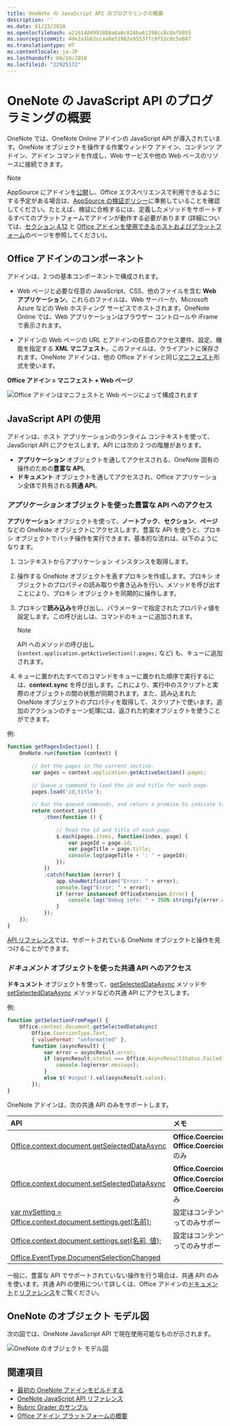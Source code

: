 ```yaml
---
title: OneNote の JavaScript API のプログラミングの概要
description: ''
ms.date: 01/23/2018
ms.openlocfilehash: a2161484991888a6a8c834ba61398cc8c0afb955
ms.sourcegitcommit: 4de2a1b62ccaa8e51982e95537fc9f52c0c5e687
ms.translationtype: HT
ms.contentlocale: ja-JP
ms.lasthandoff: 08/10/2018
ms.locfileid: "22925172"
---
```

# <a name="onenote-javascript-api-programming-overview"></a>OneNote の JavaScript API のプログラミングの概要

OneNote では、OneNote Online アドインの JavaScript API が導入されています。OneNote オブジェクトを操作する作業ウィンドウ アドイン、コンテンツ アドイン、アドイン コマンドを作成し、Web サービスや他の Web ベースのリソースに接続できます。

> [!NOTE]
> AppSource にアドインを[公開](../publish/publish.md)し、Office エクスペリエンスで利用できるようにする予定がある場合は、[AppSource の検証ポリシー](https://docs.microsoft.com/office/dev/store/validation-policies)に準拠していることを確認してください。たとえば、検証に合格するには、定義したメソッドをサポートするすべてのプラットフォームでアドインが動作する必要があります (詳細については、[セクション 4.12](https://docs.microsoft.com/office/dev/store/validation-policies#4-apps-and-add-ins-behave-predictably) と [Office アドインを使用できるホストおよびプラットフォーム](../overview/office-add-in-availability.md)のページを参照してください)。

## <a name="components-of-an-office-add-in"></a>Office アドインのコンポーネント

アドインは、2 つの基本コンポーネントで構成されます。

- Web ページと必要な任意の JavaScript、CSS、他のファイルを含む **Web アプリケーション**。これらのファイルは、Web サーバーか、Microsoft Azure などの Web ホスティング サービスでホストされます。OneNote Online では、Web アプリケーションはブラウザー コントロールや iFrame で表示されます。
    
- アドインの Web ページの URL とアドインの任意のアクセス要件、設定、機能を指定する **XML マニフェスト**。このファイルは、クライアントに保存されます。OneNote アドインは、他の Office アドインと同じ[マニフェスト](../develop/add-in-manifests.md)形式を使います。

**Office アドイン = マニフェスト + Web ページ**

![Office アドインはマニフェストと Web ページによって構成されます](../images/onenote-add-in.png)

## <a name="using-the-javascript-api"></a>JavaScript API の使用

アドインは、ホスト アプリケーションのランタイム コンテキストを使って、JavaScript API にアクセスします。API には次の 2 つの階層があります。 

- **アプリケーション** オブジェクトを通してアクセスされる、OneNote 固有の操作のための**豊富な API**。
- **ドキュメント** オブジェクトを通してアクセスされ、Office アプリケーション全体で共有される**共通 API**。

### <a name="accessing-the-rich-api-through-the-application-object"></a>*アプリケーション* オブジェクトを使った豊富な API へのアクセス

**アプリケーション** オブジェクトを使って、**ノートブック**、**セクション**、**ページ**などの OneNote オブジェクトにアクセスします。豊富な API を使うと、プロキシ オブジェクトでバッチ操作を実行できます。基本的な流れは、以下のようになります。 

1. コンテキストからアプリケーション インスタンスを取得します。

2. 操作する OneNote オブジェクトを表すプロキシを作成します。プロキシ オブジェクトのプロパティの読み取りや書き込みを行い、メソッドを呼び出すことにより、プロキシ オブジェクトを同期的に操作します。 

3. プロキシで**読み込み**を呼び出し、パラメーターで指定されたプロパティ値を設定します。この呼び出しは、コマンドのキューに追加されます。

   > [!NOTE]
   > API へのメソッドの呼び出し (`context.application.getActiveSection().pages;` など) も、キューに追加されます。

4. キューに置かれたすべてのコマンドをキューに置かれた順序で実行するには、**context.sync** を呼び出します。これにより、実行中のスクリプトと実際のオブジェクトの間の状態が同期されます。また、読み込まれた OneNote オブジェクトのプロパティを取得して、スクリプトで使います。追加のアクションのチェーン処理には、返された約束オブジェクトを使うことができます。

例: 

```js
function getPagesInSection() {
    OneNote.run(function (context) {
        
        // Get the pages in the current section.
        var pages = context.application.getActiveSection().pages;
        
        // Queue a command to load the id and title for each page.            
        pages.load('id,title');
        
        // Run the queued commands, and return a promise to indicate task completion.
        return context.sync()
            .then(function () {
                
                // Read the id and title of each page. 
                $.each(pages.items, function(index, page) {
                    var pageId = page.id;
                    var pageTitle = page.title;
                    console.log(pageTitle + ': ' + pageId); 
                });
            })
            .catch(function (error) {
                app.showNotification("Error: " + error);
                console.log("Error: " + error);
                if (error instanceof OfficeExtension.Error) {
                    console.log("Debug info: " + JSON.stringify(error.debugInfo));
                }
            });
    });
}
```

[API リファレンス](https://dev.office.com/reference/add-ins/onenote/onenote-add-ins-javascript-reference)では、サポートされている OneNote オブジェクトと操作を見つけることができます。

### <a name="accessing-the-common-api-through-the-document-object"></a>*ドキュメント* オブジェクトを使った共通 API へのアクセス

**ドキュメント** オブジェクトを使って、[getSelectedDataAsync](https://dev.office.com/reference/add-ins/shared/document.getselecteddataasync) メソッドや [setSelectedDataAsync](https://dev.office.com/reference/add-ins/shared/document.setselecteddataasync) メソッドなどの共通 API にアクセスします。 

例:  

```js
function getSelectionFromPage() {
    Office.context.document.getSelectedDataAsync(
        Office.CoercionType.Text,
        { valueFormat: "unformatted" },
        function (asyncResult) {
            var error = asyncResult.error;
            if (asyncResult.status === Office.AsyncResultStatus.Failed) {
                console.log(error.message);
            }
            else $('#input').val(asyncResult.value);
        });
}
```
OneNote アドインは、次の共通 API のみをサポートします。

| API | メモ |
|:------|:------|
| [Office.context.document.getSelectedDataAsync](https://dev.office.com/reference/add-ins/shared/document.getselecteddataasync) | **Office.CoercionType.Text** と **Office.CoercionType.Matrix** のみ |
| [Office.context.document.setSelectedDataAsync](https://dev.office.com/reference/add-ins/shared/document.setselecteddataasync) | **Office.CoercionType.Text**、**Office.CoercionType.Image**、**Office.CoercionType.Html** のみ | 
| [var mySetting = Office.context.document.settings.get(名前);](https://dev.office.com/reference/add-ins/shared/settings.get) | 設定はコンテンツ アドインによってのみサポートされます | 
| [Office.context.document.settings.set(名前, 値);](https://dev.office.com/reference/add-ins/shared/settings.set) | 設定はコンテンツ アドインによってのみサポートされます | 
| [Office.EventType.DocumentSelectionChanged](https://dev.office.com/reference/add-ins/shared/document.selectionchanged.event) ||

一般に、豊富な API でサポートされていない操作を行う場合は、共通 API のみを使います。共通 API の使用について詳しくは、Office アドインの[ドキュメント](../overview/office-add-ins.md)と[リファレンス](https://dev.office.com/reference/add-ins/javascript-api-for-office)をご覧ください。


<a name="om-diagram"></a>
## <a name="onenote-object-model-diagram"></a>OneNote のオブジェクト モデル図 
次の図では、OneNote JavaScript API で現在使用可能なものが示されます。

  ![OneNote のオブジェクト モデル図](../images/onenote-om.png)


## <a name="see-also"></a>関連項目

- [最初の OneNote アドインをビルドする](onenote-add-ins-getting-started.md)
- [OneNote JavaScript API リファレンス](https://dev.office.com/reference/add-ins/onenote/onenote-add-ins-javascript-reference)
- [Rubric Grader のサンプル](https://github.com/OfficeDev/OneNote-Add-in-Rubric-Grader)
- [Office アドイン プラットフォームの概要](../overview/office-add-ins.md)
